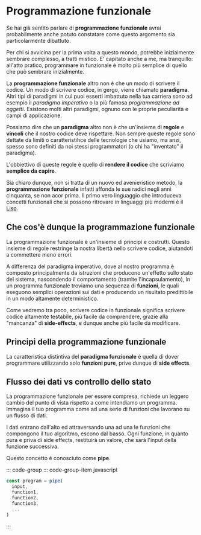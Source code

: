 # Programmazione funzionale <Badge type="warning" text="WIP" vertical="middle" />

Se hai già sentito parlare di **programmazione funzionale** avrai probabilmente anche potuto constatare come questo argomento sia
particolarmente dibattuto.

Per chi si avvicina per la prima volta a questo mondo, potrebbe inizialmente sembrare complesso, a tratti mistico. E' capitato anche a me, ma tranquillo: all'atto pratico, programmare in funzionale è molto più semplice di quello che può sembrare inizialmente.

La **programmazione funzionale** altro non è che un modo di scrivere il codice. Un modo di scrivere codice, in gergo, viene chiamato **paradigma**. Altri tipi di paradigmi in cui puoi esserti imbattuto nella tua carriera sono ad esempio il _paradigma imperativo_ o la più famosa _programmazione ad oggetti_. Esistono molti altri paradigmi, ognuno con le proprie peculiarità e campi di applicazione.

Possiamo dire che un **paradigma** altro non è che un'insieme di **regole** e **vincoli** che il nostro codice deve rispettare.
Non sempre queste regole sono dettate da limiti o caratteristihce delle tecnologie che usiamo, ma anzi, spesso sono definiti da noi stessi programmatori (o chi ha "inventato" il paradigma).

L'obbiettivo di queste regole è quello di **rendere il codice** che scriviamo **semplice da capire**.

Sia chiaro dunque, non si tratta di un nuovo ed avenieristico metodo, la **programmazione funzionale** infatti affonda le sue radici negli anni cinquanta, se non acor prima. Il primo vero linguaggio che introduceva concetti funzionali che si possono ritrovare in linguaggi più moderni è il [Lisp](https://lisp-lang.org/).

## Che cos'è dunque la programmazione funzionale

La programmazione funzionale è un'insieme di principi e costrutti. Questo insieme di regole restringe la nostra libertà nello scrivere codice, aiutandoti a commettere meno errori.

A differenza del paradigma imperativo, dove al nostro programma è composto principalmente da istruzioni che producono un'effetto sullo stato del sistema, nascondendo il comportamento (tramite l'incapsulamento), in un programma funzionale troviamo una sequenza di **funzioni**, le quali eseguono semplici operazioni sui dati e producendo un risultato predittibile in un modo altamente deterministico.

Come vedremo tra poco, scrivere codice in funzionale significa scrivere codice altamente testabile, più facile da comprendere, grazie alla "mancanza" di **side-effects**, e dunque anche più facile da modificare.

## Principi della programmazione funzionale

La caratteristica distintiva del **paradigma funzionale** è quella di dover programmare utilizzando solo **funzioni pure**, prive dunque di **side effects**.

## Flusso dei dati vs controllo dello stato

La programmazione funzionale per essere compresa, richiede un leggero cambio del punto di vista rispetto a come intendiamo un programma. Immagina il tuo programma come ad una serie di funzioni che lavorano su un flusso di dati.

I dati entrano dall'alto ed attraversando una ad una le funzioni che compongono il tuo algoritmo, escono dal basso. Ogni funzione, in quanto pura e priva di side effects, restituirà un valore, che sarà l'input della funzione successiva.

Questo concetto è conosciuto come **pipe**.

::: code-group
::: code-group-item javascript

```js
const program = pipe(
  input,
  function1,
  function2,
  function3,
  ...
)
```

:::

